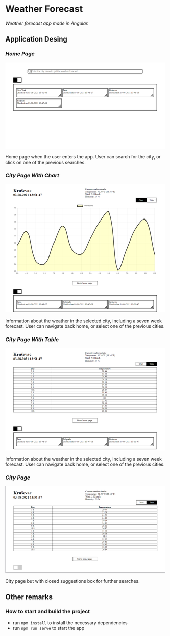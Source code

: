 # Weather Forecast

*Weather forecast app made in Angular.*


## Application Desing

### *Home Page*
![Home Page](git-image/image1.png)

Home page when the user enters the app. User can search for the city, or click on one of the previous searches.

### *City Page With Chart*
![City Page With Chart](git-image/image2.png)

Information about the weather in the selected city, including a seven week forecast. User can navigate back home, or select one of the previous cities.

### *City Page With Table*
![City Page With Table](git-image/image3.png)

Information about the weather in the selected city, including a seven week forecast. User can navigate back home, or select one of the previous cities.

### *City Page*
![City Page](git-image/image4.png)

City page but with closed suggestions box for further searches.


## Other remarks

### How to start and build the project

- run ```npm install``` to install the necessary dependencies
- run ```npm run serve``` to start the app